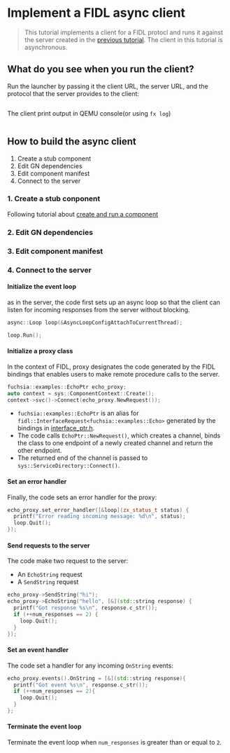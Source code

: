 # Implement a FIDL async client
> This tutorial implements a client for a FIDL protocl and runs it against the server created in the
[previous tutorial](https://dongchanyear.medium.com/implement-a-fidl-server-25a4f0cacdab). The client in 
this tutorial is asynchronous.

## What do you see when you run the client?
Run the launcher by passing it the client URL, the server URL, and the protocol that the server provides to the client:
```shell

```
The client print output in QEMU console(or using `fx log`)
```shell

```

## How to build the async client
1. Create a stub component
2. Edit GN dependencies 
3. Edit component manifest
4. Connect to the server

### 1. Create a stub conponent
Following tutorial about [create and run a component](https://dongchanyear.medium.com/implement-a-fidl-server-25a4f0cacdab)

### 2. Edit GN dependencies

### 3. Edit component manifest

### 4. Connect to the server
#### Initialize the event loop
as in the server, the code first sets up an async loop so that the client can listen for incoming responses from the 
server without blocking.
```c++
async::Loop loop(&AsyncLoopConfigAttachToCurrentThread);

loop.Run();
```

#### Initialize a proxy class
In the context of FIDL, proxy designates the code generated by the FIDL bindings that enables users to make remote
procedure calls to the server.
```c++
fuchsia::examples::EchoPtr echo_proxy;
auto context = sys::ComponentContext::Create();
context->svc()->Connect(echo_proxy.NewRequest());
```
- `fuchsia::examples::EchoPtr` is an alias for `fidl::InterfaceRequest<fuchsia::examples::Echo>` generated by the bindings 
  in [interface_ptr.h](sdk/lib/fidl/cpp/interface_ptr.h).
- The code calls `EchoPtr::NewRequest()`, which creates a channel, binds the class to one endpoint of a newly created
channel and return the other endpoint.
- The returned end of the channel is passed to `sys::ServiceDirectory::Connect()`.  

#### Set an error handler
Finally, the code sets an error handler for the proxy:
```c++
echo_proxy.set_error_handler([&loop](zx_status_t status) {
  printf("Error reading incoming message: %d\n", status);
  loop.Quit();
});
```

#### Send requests to the server
The code make two request to the server:
- An `EchoString` request
- A `SendString` request
```c++
echo_proxy->SendString("hi");
echo_proxy->EchoString("hello", [&](std::string response) {
  printf("Got response %s\n", response.c_str());
  if (++num_responses == 2) {
    loop.Quit();
  }
});

```

#### Set an event handler
The code set a handler for any incoming `OnString` events:
```c++
echo_proxy.events().OnString = [&](std::string response){
  printf("Got event %s\n", response.c_str());
  if (++num_responses == 2){
    loop.Quit();
  }
};
```

#### Terminate the event loop
Terminate the event loop when `num_responses` is greater than or equal to `2`.
